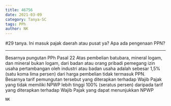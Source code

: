 ```yaml
---
title: 46756
date: 2021-03-09
category: Tanya-SC
tags: PPh
author: NK
---
```


#29 tanya. Ini masuk pajak daerah atau pusat ya? Apa ada pengenaan PPN?

---

Besarnya pungutan PPh Pasal 22 Atas pembelian batubara, mineral logam, dan mineral bukan logam, dari badan atau orang pribadi pemegang izin usaha pertambangan oleh industri atau badan usaha adalah sebesar 1,5% (satu koma lima persen) dari harga pembelian tidak termasuk PPN. Besarnya tarif pemungutan tersebut yang diterapkan terhadap Wajib Pajak yang tidak memiliki NPWP lebih tinggi 100% (seratus persen) daripada tarif yang diterapkan terhadap Wajib Pajak yang dapat menunjukkan NPWP

`NK`
